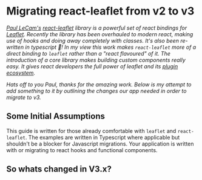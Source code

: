 # Migrating react-leaflet from v2 to v3

*[Paul LeCam's](https://github.com/PaulLeCam) [react-leaflet](https://react-leaflet.js.org/) library is a powerful set of react bindings for [Leaflet](https://leafletjs.com/index.html). Recently the library has been overhauled to modern react, making use of hooks and doing away completely with classes. It's also been re-written in typescript 🎉! In my view this work makes `react-leaflet` more of a direct binding to `leaflet` rather than a "react flavoured" of it. The introduction of a core library makes building custom components really easy. It gives react developers the full power of leaflet and its [plugin ecosystem](https://leafletjs.com/plugins.html).*

*Hats off to you Paul, thanks for the amazing work. Below is my attempt to add something to it by outlining the changes our app needed in order to migrate to v3.*

## Some Initial Assumptions

This guide is written for those already comfortable with `leaflet` and `react-leaflet`. The examples are written in Typescript where applicable but shouldn't be a blocker for Javascript migrations. Your application is written with or migrating to react hooks and functional components.

## So whats changed in V3.x?
